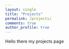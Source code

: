 ```yaml
---
layout: single
title: "Projects"
permalink: /projects/
comments: true
author_profile: true
---
```


Hello there my projects page
